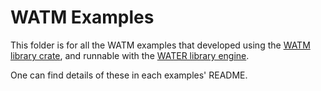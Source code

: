 # WATM Examples

This folder is for all the WATM examples that developed using the [WATM library crate](https://github.com/erikziyunchi/water-rs/tree/main/crates/wasm), and runnable with the [WATER library engine](https://github.com/erikziyunchi/water-rs/tree/main/crates/water).

One can find details of these in each examples' README.